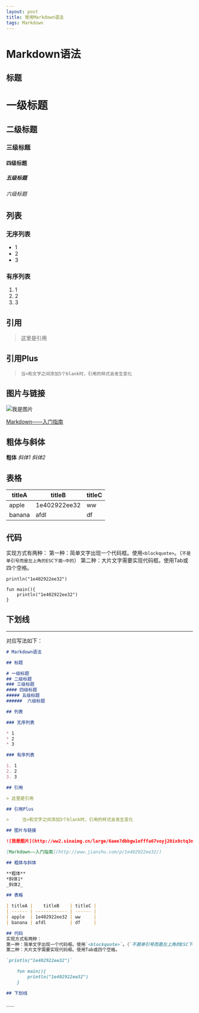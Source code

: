 ```yaml
---
layout: post
title: 常用Markdown语法
tags: Markdown
---
```


# Markdown语法

## 标题

# 一级标题
## 二级标题
### 三级标题
#### 四级标题
##### 五级标题
######  六级标题

## 列表

### 无序列表

* 1
* 2
* 3

### 有序列表

1. 1
2. 2
3. 3

## 引用

> 这里是引用

## 引用Plus

>     当>和文字之间添加5个blank时，引用的样式会发生变化

## 图片与链接

![我是图片](http://ww2.sinaimg.cn/large/6aee7dbbgw1efffa67voyj20ix0ctq3n.jpg)

[Markdown——入门指南](http://www.jianshu.com/p/1e402922ee32/)

## 粗体与斜体

**粗体**
*斜体1*
_斜体2_

## 表格

| titleA |    titleB    | titleC |
| ------ | ------------ | ------ |
| apple  | 1e402922ee32 | ww     |
| banana | afdl         | df     |

## 代码
实现方式有两种：
第一种：简单文字出现一个代码框。使用`<blockquote>`。（`不是单引号而是左上角的ESC下面~中的`）
第二种：大片文字需要实现代码框。使用Tab或四个空格。

`println("1e402922ee32")`

	fun main(){
		println("1e402922ee32")
	}

## 下划线

___

对应写法如下：
```markdown
# Markdown语法

## 标题

# 一级标题
## 二级标题
### 三级标题
#### 四级标题
##### 五级标题
######  六级标题

## 列表

### 无序列表

* 1
* 2
* 3

### 有序列表

1. 1
2. 2
3. 3

## 引用

> 这里是引用

## 引用Plus

>     当>和文字之间添加5个blank时，引用的样式会发生变化

## 图片与链接

![我是图片](http://ww2.sinaimg.cn/large/6aee7dbbgw1efffa67voyj20ix0ctq3n.jpg)

[Markdown——入门指南](http://www.jianshu.com/p/1e402922ee32/)

## 粗体与斜体

**粗体**
*斜体1*
_斜体2_

## 表格

| titleA |    titleB    | titleC |
| ------ | ------------ | ------ |
| apple  | 1e402922ee32 | ww     |
| banana | afdl         | df     |

## 代码
实现方式有两种：
第一种：简单文字出现一个代码框。使用`<blockquote>`。（`不是单引号而是左上角的ESC下面~中的`）
第二种：大片文字需要实现代码框。使用Tab或四个空格。

`println("1e402922ee32")`

	fun main(){
		println("1e402922ee32")
	}

## 下划线

___

```
